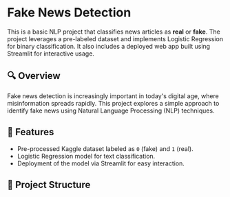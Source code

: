 # Fake News Detection  

This is a basic NLP project that classifies news articles as **real** or **fake**. The project leverages a pre-labeled dataset and implements Logistic Regression for binary classification. It also includes a deployed web app built using Streamlit for interactive usage.  

## 🔍 Overview  
Fake news detection is increasingly important in today's digital age, where misinformation spreads rapidly. This project explores a simple approach to identify fake news using Natural Language Processing (NLP) techniques.  

## 🚀 Features  
- Pre-processed Kaggle dataset labeled as `0` (fake) and `1` (real).  
- Logistic Regression model for text classification.  
- Deployment of the model via Streamlit for easy interaction.  

## 📂 Project Structure  
